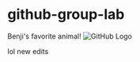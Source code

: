 # github-group-lab

Benji's favorite animal!
![GitHub Logo](https://cdn.britannica.com/79/191679-050-C7114D2B/Adult-capybara.jpg)

lol new edits
